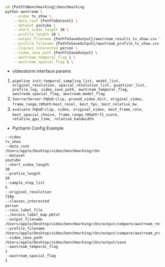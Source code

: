 ```sh
cd {PathToBenchmarking}/benchmarking
python awstream \
    --video tv_show \
    --data_root {PathToDataset} \
    --dataset youtube \
    --short_video_length 30 \
    --profile_length 10 \
    --output_filename {PathToSaveOutput}/awstream_results_tv_show.csv \
    --profile_filename {PathToSaveOutput}/awstream_profile_tv_show.csv \
    --classes_interested person \
    --video_save_path {PathToSaveOutput} \
    --awstream_temporal_flag 1 \
    --awstream_spacial_flag 1 \
```

- videostorm interface params
1. `pipeline init`: `temporal_sampling_list, model_list, original_resolution, spacial_resolution_list, quantizer_list, profile_log, video_save_path, awstream_temporal_flag, awstream_spacial_flag, awstream_model_flag`
2. `Source/Server`: input-`clip, pruned_video_dict, original_video, frame_range`, return-`best_resol, best_fps, best_relative_bw`
3. `evaluate`: input-`clip, video, original_video, best_frame_rate, best_spacial_choice, frame_range`, return-`f1_score, relative_gpu_time, relative_bandwidth`


- Pycharm Config Example
```sh
--video 
tv_show
--data_root 
/Users/apple/Desktop/video/benchmarking/cbn
--dataset 
youtube
--short_video_length 
30
--profile_length 
10
--sample_step_list
5
--original_resolution
720p
--classes_interested 
person
--coco_label_file
../mscoco_label_map.pbtxt
--output_filename 
/Users/apple/Desktop/video/benchmarking/cbn/output/compare/awstream_results_tv_show.csv
--profile_filename
/Users/apple/Desktop/video/benchmarking/cbn/output/compare/awstream_profile_tv_show.csv
--video_save_path 
/Users/apple/Desktop/video/benchmarking/cbn/output/save
--awstream_temporal_flag
1
--awstream_spacial_flag
1
```